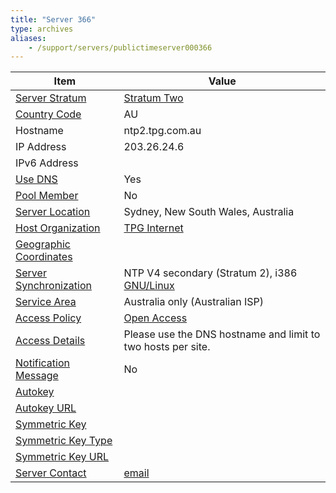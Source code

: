 ```yaml
---
title: "Server 366"
type: archives
aliases:
    - /support/servers/publictimeserver000366
---
```


| Item | Value |
| ----- | ----- |
| [Server Stratum](/support/servers/serverstratum) | [Stratum Two](/support/servers/stratumtwotimeservers) |
| [Country Code](/support/servers/countrycode) | AU |
| Hostname |  ntp2.tpg.com.au |
| IP Address |  203.26.24.6 |
| IPv6 Address | |
| [Use DNS](/support/servers/usedns) | Yes |
| [Pool Member](/support/servers/poolmember) | No |
| [Server Location](/support/servers/serverlocation) |  Sydney, New South Wales, Australia |
| [Host Organization](/support/servers/hostorganization) | [TPG Internet](https://www.tpg.com.au/) |
| [ Geographic Coordinates](/support/servers/geographiccoordinates) | |
| [Server Synchronization](/support/servers/serversynchronization) |  NTP V4 secondary (Stratum 2), i386 [GNU/Linux](https://www.kernel.org/)  |
| [Service Area](/support/servers/servicearea) |  Australia only (Australian ISP) |
| [Access Policy](/support/servers/accesspolicy) | [Open Access](/support/servers/openaccess) |
| [Access Details](/support/servers/accessdetails) |  Please use the DNS hostname and limit to two hosts per site.  |
| [Notification Message](/support/servers/notificationmessage) | No |
| [Autokey](/support/servers/autokey) | |
| [Autokey URL](/support/servers/autokeyurl) | |
| [Symmetric Key](/support/servers/symmetrickey) | |
| [Symmetric Key Type](/support/servers/symmetrickeytype) | |
| [Symmetric Key URL](/support/servers/symmetrickeyurl) | |
| [Server Contact](/support/servers/servercontact) | [email](mailto:timekeeper@tpg.com.au) |